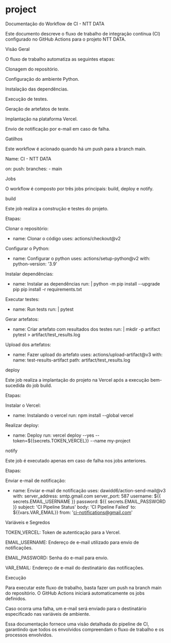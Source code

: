 # project
Documentação do Workflow de CI - NTT DATA

Este documento descreve o fluxo de trabalho de integração contínua (CI) configurado no GitHub Actions para o projeto NTT DATA.

Visão Geral

O fluxo de trabalho automatiza as seguintes etapas:

Clonagem do repositório.

Configuração do ambiente Python.

Instalação das dependências.

Execução de testes.

Geração de artefatos de teste.

Implantação na plataforma Vercel.

Envio de notificação por e-mail em caso de falha.

Gatilhos

Este workflow é acionado quando há um push para a branch main.

  Name: CI - NTT DATA
  
  on:
    push:
      branches:
          - main

Jobs

O workflow é composto por três jobs principais: build, deploy e notify.

  build

Este job realiza a construção e testes do projeto.

Etapas:

Clonar o repositório:

  - name: Clonar o código
    uses: actions/checkout@v2

Configurar o Python:

  - name: Configurar o python
    uses: actions/setup-python@v2
    with:
      python-version: '3.9'

Instalar dependências:

  - name: Instalar as dependências
    run: |
      python -m pip install --upgrade pip
      pip install -r requirements.txt

Executar testes:

  - name: Run tests
    run: |
      pytest

Gerar artefatos:

  - name: Criar artefato com resultados dos testes
    run: |
      mkdir -p artifact
      pytest > artifact/test_results.log

Upload dos artefatos:
  
  - name: Fazer upload do artefato
    uses: actions/upload-artifact@v3
    with:
        name: test-results-artifact
        path: artifact/test_results.log

deploy

Este job realiza a implantação do projeto na Vercel após a execução bem-sucedida do job build.

Etapas:

Instalar o Vercel:

  - name: Instalando o vercel
    run: npm install --global vercel

Realizar deploy:

  - name: Deploy
    run: vercel deploy --yes --token=${{secrets.TOKEN_VERCEL}} --name my-project

notify

Este job é executado apenas em caso de falha nos jobs anteriores.

Etapas:

Enviar e-mail de notificação:

  - name: Enviar e-mail de notificação
    uses: dawidd6/action-send-mail@v3
    with:
      server_address: smtp.gmail.com
      server_port: 587
      username: ${{ secrets.EMAIL_USERNAME }}
      password: ${{ secrets.EMAIL_PASSWORD }}
      subject: 'CI Pipeline Status'
      body: 'CI Pipeline Failed'
      to: ${{vars.VAR_EMAIL}}
      from: 'ci-notifications@gmail.com'

Variáveis e Segredos

TOKEN_VERCEL: Token de autenticação para a Vercel.

EMAIL_USERNAME: Endereço de e-mail utilizado para envio de notificações.

EMAIL_PASSWORD: Senha do e-mail para envio.

VAR_EMAIL: Endereço de e-mail do destinatário das notificações.

Execução

Para executar este fluxo de trabalho, basta fazer um push na branch main do repositório. O GitHub Actions iniciará automaticamente os jobs definidos.

Caso ocorra uma falha, um e-mail será enviado para o destinatário especificado nas variáveis de ambiente.

Essa documentação fornece uma visão detalhada do pipeline de CI, garantindo que todos os envolvidos compreendam o fluxo de trabalho e os processos envolvidos.


